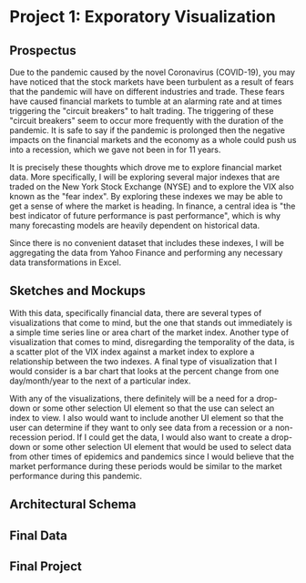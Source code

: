 # Project 1: Exporatory Visualization

## Prospectus
Due to the pandemic caused by the novel Coronavirus (COVID-19), you may have noticed that the stock markets have been turbulent as a result of fears that the pandemic will have on different industries and trade. These fears have caused financial markets to tumble at an alarming rate and at times triggering the "circuit breakers" to halt trading. The triggering of these "circuit breakers" seem to occur more frequently with the duration of the pandemic. It is safe to say if the pandemic is prolonged then the negative impacts on the financial markets and the economy as a whole could push us into a recession, which we gave not been in for 11 years. 

It is precisely these thoughts which drove me to explore financial market data. More specifically, I will be exploring several major indexes that are traded on the New York Stock Exchange (NYSE) and to explore the VIX also known as the "fear index". By exploring these indexes we may be able to get a sense of where the market is heading. In finance, a central idea is "the best indicator of future performance is past performance", which is why many forecasting models are heavily dependent on historical data.

Since there is no convenient dataset that includes these indexes, I will be aggregating the data from Yahoo Finance and performing any necessary data transformations in Excel.

## Sketches and Mockups
With this data, specifically financial data, there are several types of visualizations that come to mind, but the one that stands out immediately is a simple time series line or area chart of the market index.
Another type of visualization that comes to mind, disregarding the temporality of the data, is a scatter plot of the VIX index against a market index to explore a relationship between the two indexes.
A final type of visualization that I would consider is a bar chart that looks at the percent change from one day/month/year to the next of a particular index.

With any of the visualizations, there definitely will be a need for a drop-down or some other selection UI element so that the use can select an index to view. I also would want to include another UI element so that the user can determine if they want to only see data from a recession or a non-recession period. If I could get the data, I would also want to create a drop-down or some other selection UI element that would be used to select data from other times of epidemics and pandemics since I would believe that the market performance during these periods would be similar to the market performance during this pandemic.

## Architectural Schema


## Final Data


## Final Project
